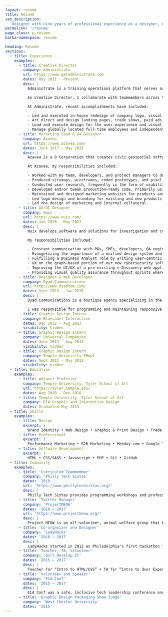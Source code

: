 ```yaml
---
layout: resume
title: Résumé
seo_description:
  'Designer with nine years of professional experience as a designer, design leader, and web developer.'
permalink: '/resume'
page_class: p-resume
barba-namespace: resume

heading: Résumé
sections:
  - title: Experience
    examples:
      - title: Creative Director
        company: Administrate
        url: https://www.getadministrate.com
        dates: May 2021 - Present
        desc: |
          Administrate is a training operations platform that serves as a cloud-based, configurable learning tech infrastructure solution for enterprise training teams.

          As Creative Director, I collaborate with teammembers across the company to further develop Administrate's brand. Working with our Marketing Team, I also leverage my past experience as a front-end web developer and user experience designer to improve how customers and potential customers interact with our brand through digital channels.

          At Administrate, recent accomplishments have included:

          - Led and executed in-house redesign of company logo, visual identity, and brand architecture strategy. Engaged Senior Leadership Team in workshops to clarify our brand personality and coordinated execution across all functions of the business.
          - Art direct and design landing pages, trade shows, paid ads, social media, and email marketing. 
          - Lead and execute design for the user experience and visual design of marketing website and landing pages.
          - Manage globally located full-time employees and independent contractors, ranging from junior to mid-level specialists in Web Production, Web Development, Design, Video Production, and Social Media. 
      - title: Marketing Lead & UX Designer
        company: Azavea
        url: https://www.azavea.com/
        dates: June 2017 - May 2021
        desc: |
          Azavea is a B Corporation that creates civic geospatial software and data analytics for the web. Their mission is to advance the state of the art in geospatial technology and apply it for civic, social, and environmental impact. 

          At Azavea, my responsibilities included:

          - Worked with my team, developers, and project managers to design websites and web applications from a user-centric point of view. I worked on projects from conception all the way through production.
          - Produced sitemaps, wireframes, coded prototypes, and pixel-perfect designs.
          - Conducted user research, frequently in the form of usability tests and user interviews.
          - Developed and/or tweak production-ready code. Primarily using HTML, CSS/SASS, and Javascript or React with an eye on accessibility and semantic markup.
          - Maintained and designed marketing websites for products and company microsites.
          - Led logo design and branding for existing and new products.
          - Led the design of marketing and internal collateral.
      - title: UX/UI Designer
        company: Nuix
        url: https://www.nuix.com/
        dates: Jan 2016 - May 2017
        desc: |
          Nuix develops software and solutions for investigation and cybersecurity incident response.

          My responsibilities included: 

          - Constant communication with POs, SMEs, developers, QA engineers, and scrummasters in an Agile environment to produce wireframes and high-fidelity designs.
          - Evangelizing the importance of a unified design system and presenting business reasons for developing a dynamic pattern library with our frontend development team.
          - Fulfilling a Business Analyst role by writing user-centric tickets in Jira.
          - UX on the graph-based portion of our new cybersecurity software which required directly interfacing with UK-based colleagues, designing wireframes and high-fidelities alongside developers, and documenting features in Confluence for QA and those outside of the scrum team.
          - Improving the UI/UX of a pre-existing e-Discovery web application.
          - Providing visual quality assurance throughout sprints where needed.
      - title: Designer & Web Developer
        company: Dyad Communications
        url: http://www.dyadcom.com/
        dates: Sept 2013 - Jan 2016
        desc: |
          Dyad Communications is a boutique agency specializing in the delivery of web experiences for high-end architects and interior designers. My role included a significant amount of direct client interaction throughout the design, development and delivery process as well as the mentoring of Dyad’s more junior developers.

          I was responsible for programming and maintaining responsive websites using HTML5, CSS3, jQuery, the Sencha Touch framework, PHP and PHP-based content management systems. Beyond my day-to-day duties, I championed and managed Dyad’s migration from SVN to Git version control and the company’s transition from the ExpressionEngine content management system to WordPress.
      - title: Graphic Design Intern
        company: Bluecadet Interactive
        dates: Dec 2012 - Aug 2013
        visibility: hidden
      - title: Graphic Design Intern
        company: Universal Companies
        dates: June 2012 - Aug 2012
        visibility: hidden
      - title: Graphic Design Intern
        company: Temple University PRowl
        dates: Sept 2011 - May 2012
        visibility: hidden
  - title: Education
    examples:
      - title: Adjunct Professor
        company: Temple University, Tyler School of Art
        url: https://tyler.temple.edu/
        dates: Aug 2018 - Dec 2018
      - title: Temple University, Tyler School of Art
        company: BFA Graphic and Interactive Design
        dates: Graduated May 2013
  - title: Skills
    examples:
      - title: Design
        excerpt: |
          Brand Identity • Web design • Graphic & Print Design • Trade Show Design • Figma • Photoshop • Illustrator • InDesign • AfterEffects • Premiere • Illustration • Social media • Discovery • A/B testing
      - title: Professional
        excerpt: |
          Performance Marketing • B2B Marketing • Monday.com • Google Tag Manager/Analytics • Microsoft Word • Microsoft Excel • G Suite • Miro • Atlassian
      - title: Software Development
        excerpt: |
          HTML • CSS/SASS • Javascript • PHP • Git • GitHub
  - title: Community
    examples:
      - title: 'Curriculum Teammember'
        company: 'Philly Tech Sistas'
        dates: '2019'
        url: 'https://www.phillytechsistas.org/'
        desc: |
          Philly Tech Sistas provides programming workshops and professional development events for women of color. I joined the curriculum team for their first year of classes in 2019. On that team, provided input and feedback on courses created by other team-members, co-wrote the first part of the HTML and CSS course and co-taught the first iteration of the class.
      - title: 'Twitter Manager'
        company: 'ProjectMEOW'
        dates: '2016 – 2017'
        url: 'https://www.projectmeow.org/'
        desc: |
          Project MEOW is an all-volunteer, animal welfare group that helps residents humanely reduce their feral and stray cat populations. I worked with the organization as their Twitter Manager in 2016 and 2017 and worked with their Executive Director on a poster campaign.
      - title: 'Co-organizer and Designer'
        company: 'LadyHacks'
        dates: '2016 – 2017'
        desc: |
          LadyHacks started in 2012 as Philadelphia's first hackathon for women. I was a co-organizer in 2016 and 2017. In addition to working with the rest of the team on planning and executing the event, I was responsible for designing and developing its identity and website.
      - title: 'Teacher, TA, Volunteer'
        company: 'Girl Develop It'
        dates: '2015 – 2017'
        desc: |
          Teacher for “Intro to HTML/CSS” • TA for “Intro to User Experience” and “Intro to Writing SVG”
      - title: 'Volunteer and Speaker'
        company: 'ELA Conf'
        dates: '2015 – 2017'
        desc: |
          ELA Conf was a safe, inclusive tech leadership conference and community for adult womxn, trans men, and genderqueer people to connect. I volunteered at the conference in 2015 and 2016, and also gave two talks, one about toxic workplaces at the 2017 conference and another called “Teaching with Illustrations” in 2015.
      - title: 'Graphic Design Packaging Show Judge'
        company: 'West Chester University'
        dates: '2015'
---
```

